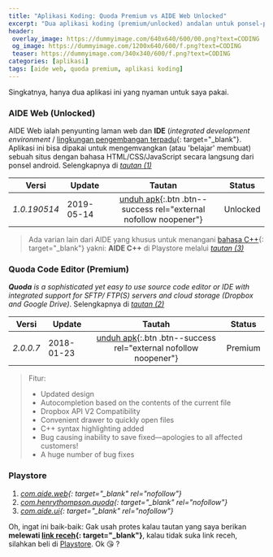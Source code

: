 ```yaml
---
title: "Aplikasi Koding: Quoda Premium vs AIDE Web Unlocked"
excerpt: "Dua aplikasi koding (premium/unlocked) andalan untuk ponsel-ponsel Android nih gais!"
header:
 overlay_image: https://dummyimage.com/640x640/600/00.png?text=CODING
 og_image: https://dummyimage.com/1200x640/600/f.png?text=CODING
 teaser: https://dummyimage.com/340x340/600/f.png?text=CODING
categories: [aplikasi]
tags: [aide web, quoda premium, aplikasi koding]
---
```

Singkatnya, hanya dua aplikasi ini yang nyaman untuk saya pakai.

### AIDE Web (Unlocked)

AIDE Web ialah penyunting laman web dan **IDE** (_integrated development environment_ / [lingkungan pengembangan terpadu](https://id.wikipedia.org/wiki/Lingkungan_pengembangan_terpadu){: target="_blank"}. Aplikasi ini bisa dipakai untuk mengemvangkan (atau 'belajar' membuat) sebuah situs dengan bahasa HTML/CSS/JavaScript secara langsung dari ponsel android. Selengkapnya di _[tautan (1)](#playstore)_

|Versi|Update|Tautan|Status|
|---|---|:---:|---|
|_1.0.190514_|2019-05-14|[unduh apk](http://dl.knoacc.org/8z){:.btn .btn--success rel="external nofollow noopener"}|Unlocked|

> Ada varian lain dari AIDE yang khusus untuk menangani [bahasa C++](https://id.wikipedia.org/wiki/C%2B%2B){: target="_blank"} yakni: **AIDE C++** di Playstore melalui _[tautan (3)](#playstore)_

### Quoda Code Editor (Premium)

_**Quoda** is a sophisticated yet easy to use source code editor or IDE with integrated support for SFTP/ FTP(S) servers and cloud storage (Dropbox and Google Drive)_. Selengkapnya di _[tautan (2)](#playstore)_

|Versi|Update|Tautah|Status|
|---|---|:---:|---|
|_2.0.0.7_|2018-01-23|[unduh apk](http://dl.knoacc.org/8y){:.btn .btn--success rel="external nofollow noopener"}|Premium|

> Fitur:
> - Updated design
> - Autocompletion based on the contents of the current file
> - Dropbox API V2 Compatibility
> - Convenient drawer to quickly open files
> - C++ syntax highlighting added
> - Bug causing inability to save fixed—apologies to all affected customers!
> - A huge number of bug fixes

### Playstore

1. *[com.aide.web](https://play.google.com/store/apps/details?id=com.aide.web){: target="_blank" rel="nofollow"}*
2. *[com.henrythompson.quoda](https://play.google.com/store/apps/details?id=com.henrythompson.quoda){: target="_blank" rel="nofollow"}*
3. *[com.aide.ui](https://play.google.com/store/apps/details?id=com.aide.ui){: target="_blank" rel="nofollow"}*

Oh, ingat ini baik-baik: Gak usah protes kalau tautan yang saya berikan **melewati [link receh](https://www.knoacc.org/2014/06/pemendek-url-domain-sendiri-dibayar-dolar.html){: target="_blank"}**, kalau tidak suka link receh, silahkan beli di [Playstore](#playstore). Ok 😘 ?
